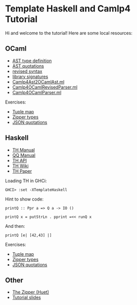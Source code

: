 # Template Haskell and Camlp4 Tutorial

Hi and welcome to the tutorial! Here are some local resources:

## OCaml

 * [AST type definition](doc/ocaml/Camlp4Ast.partial.ml.html)
 * [AST quotations](doc/ocaml/ast.html)
 * [revised syntax](doc/ocaml/revised.html)
 * [library signatures](doc/ocaml/Sig.ml.html)
 * [Camlp4Ast2OCamlAst.ml](doc/ocaml/Camlp4Ast2OCamlAst.ml.html)
 * [Camlp4OCamlRevisedParser.ml](doc/ocaml/Camlp4OCamlRevisedParser.ml.html)
 * [Camlp4OCamlParser.ml](doc/ocaml/Camlp4OCamlParser.ml.html)

Exercises:

 * [Tuple map](exercises/ocaml/tuple_map/index.html)
 * [Zipper types](exercises/ocaml/zipper/index.html)
 * [JSON quotations](exercises/ocaml/json_quot/index.html)

## Haskell

 * [TH Manual](http://www.haskell.org/ghc/docs/latest/html/users_guide/template-haskell.html)
 * [QQ Manual](http://www.haskell.org/ghc/docs/6.12.2/html/users_guide/template-haskell.html#th-quasiquotation)
 * [TH API](http://hackage.haskell.org/cgi-bin/hackage-scripts/package/template-haskell)
 * [TH Wiki](http://www.haskell.org/haskellwiki/Template_Haskell)
 * [TH Paper](http://research.microsoft.com/en-us/um/people/simonpj/papers/meta-haskell/meta-haskell.pdf)

Loading TH in GHCi:

`GHCI> :set -XTemplateHaskell`

Hint to show code:

`printQ :: Ppr a => Q a -> IO ()`

`printQ x = putStrLn . pprint =<< runQ x`

And then:

`printQ [e| [42,43] |]`

Exercises:

 * [Tuple map](exercises/haskell/tuple/tuple.html)
 * [Zipper types](exercises/haskell/zipper/zipper.html)
 * [JSON quotations](exercises/haskell/json-quot/json-quot.html)

## Other

 * [The Zipper (Huet)](doc/huet-zipper.pdf)
 * [Tutorial slides](slides/cufp-metaprogramming-tutorial-slides.pdf)
